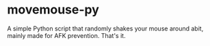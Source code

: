 # movemouse-py

A simple Python script that randomly shakes your mouse around abit, mainly made for AFK prevention.
That's it.
